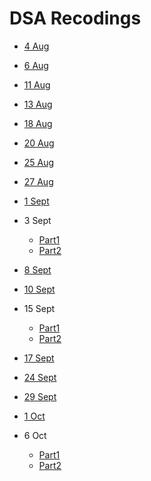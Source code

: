 # DSA Recodings 

- [4 Aug](https://web.microsoftstream.com/video/1a4eb78b-27a1-441f-a5fa-66fb1256b312)

- [6 Aug](https://web.microsoftstream.com/video/1a4eb78b-27a1-441f-a5fa-66fb1256b312)

- [11 Aug](https://web.microsoftstream.com/video/3c20f9b0-995b-40fb-bc6d-815d381878e7)

- [13 Aug](https://web.microsoftstream.com/video/60899ba8-6f28-4202-aa52-f7584ee3bb90)

- [18 Aug](https://web.microsoftstream.com/video/827f2024-a212-4b9a-adc8-bdbd2df90f9a)

- [20 Aug](https://web.microsoftstream.com/video/4cfda506-c029-484d-8327-ad8c5b3ab966)

- [25 Aug](https://web.microsoftstream.com/video/67477789-9ff2-4897-9eed-c8677a6a97c1)

- [27 Aug](https://web.microsoftstream.com/video/154e9d65-dd13-4b35-af43-0eff926efe40)

- [1 Sept](https://web.microsoftstream.com/video/84ccc4d7-9f08-4371-afd5-e3e51ec6d233)

- 3 Sept
    - [Part1](https://web.microsoftstream.com/video/2b636dbd-b4fb-4ad7-8a99-ff1717c2a8b9)
    - [Part2](https://web.microsoftstream.com/video/01be3c27-4812-40fe-9fd2-f6dd0c4e3c2b)

- [8 Sept](https://web.microsoftstream.com/video/1d88927c-b944-4dad-b73c-369e7b471fe9)

- [10 Sept](https://web.microsoftstream.com/video/db6b0522-b35f-467c-9ea3-dd198f871cfc)

- 15 Sept
    - [Part1](https://web.microsoftstream.com/video/96bc1fbb-90ef-4671-8343-220028cb920b)
    - [Part2](https://web.microsoftstream.com/video/8020e6e8-7762-4dfa-b641-76173115900e)

- [17 Sept](https://web.microsoftstream.com/video/c42ec1fd-2d36-4cd7-bc07-dba9967a1f10)

- [24 Sept](https://web.microsoftstream.com/video/6b33b84f-dfd8-410c-a694-3af0896cb4e3)

- [29 Sept](https://web.microsoftstream.com/video/c984ac85-d562-414a-b787-32ccdc339ba7)

- [1 Oct](https://web.microsoftstream.com/video/a12d57c3-0b37-4392-ab15-64e55715f181)

- 6 Oct
    - [Part1](https://web.microsoftstream.com/video/128dbd08-3a4b-4a99-b8b0-9b27bccc7ad3)
    - [Part2](https://web.microsoftstream.com/video/23ec31b7-df67-4996-b941-2407c3fbb762)
